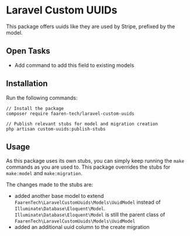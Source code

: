 # Laravel Custom UUIDs

This package offers uuids like they are used by Stripe, prefixed by the model.

## Open Tasks

- Add command to add this field to existing models

## Installation

Run the following commands:

```shell
// Install the package
composer require faaren-tech/laravel-custom-uuids

// Publish relevant stubs for model and migration creation
php artisan custom-uuids:publish-stubs
```

## Usage

As this package uses its own stubs, you can simply keep running the `make` commands as you are used to. This package overrides the stubs for `make:model` and `make:migration`.

The changes made to the stubs are:

- added another base model to extend `FaarenTech\LaravelCustomUuids\Models\UuidModel` instead of `Illuminate\Database\Eloquent\Model`. `Illuminate\Database\Eloquent\Model` is still the parent class of `FaarenTech\LaravelCustomUuids\Models\UuidModel`
- added an additional uuid column to the create migration 

